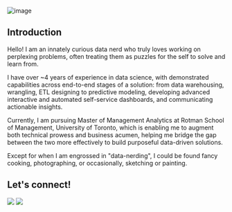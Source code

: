 ![image](https://user-images.githubusercontent.com/32619706/163113086-096136e0-b9ba-4401-b471-162ba8594410.png)


## Introduction

Hello! I am an innately curious data nerd who truly loves working on perplexing problems, often treating them as puzzles for the self to solve and learn from.

I have over ~4 years of experience in data science, with demonstrated capabilities across end-to-end stages of a solution: from data warehousing, wrangling, ETL designing to predictive modeling, developing advanced interactive and automated self-service dashboards, and communicating actionable insights.

Currently, I am pursuing Master of Management Analytics at Rotman School of Management, University of Toronto, which is enabling me to augment both technical prowess and business acumen, helping me bridge the gap between the two more effectively to build purposeful data-driven solutions.

Except for when I am engrossed in "data-nerding", I could be found fancy cooking, photographing, or occasionally, sketching or painting.

## Let's connect!
[![](https://img.shields.io/badge/LinkedIn-vdivyansh-informational?style=for-the-badge&logo=linkedin)](https://www.linkedin.com/in/vdivyansh/)
[![](https://img.shields.io/badge/Gmail-divyansh.app-red?style=for-the-badge&logo=gmail)](mailto:divyansh.app@gmail.com)
<!-- [![](https://img.shields.io/badge/Instagram-itsdivyansh-maroon?style=for-the-badge&logo=instagram)](https://www.instagram.com/itsdivyansh/)
